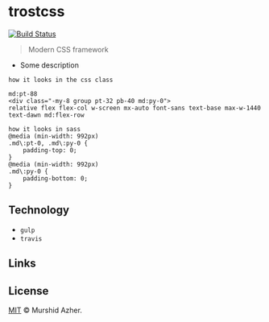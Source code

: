 # trostcss

[![Build Status](https://travis-ci.org/murshidazher/trostcss.svg?branch=master)](https://travis-ci.org/murshidazher/trostcss)

> Modern CSS framework

- Some description

```
how it looks in the css class

md:pt-88
<div class="-my-8 group pt-32 pb-40 md:py-0">
relative flex flex-col w-screen mx-auto font-sans text-base max-w-1440 text-dawn md:flex-row
```

```
how it looks in sass
@media (min-width: 992px)
.md\:pt-0, .md\:py-0 {
    padding-top: 0;
}
@media (min-width: 992px)
.md\:py-0 {
    padding-bottom: 0;
}
```

## Technology

- `gulp`
- `travis`

## Links

## License

[MIT](https://github.com/murshidazher/trostcss/blob/master/LICENSE) © Murshid Azher.
